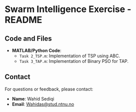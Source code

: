 # **Swarm Intelligence Exercise - README**

## **Code and Files**
- **MATLAB/Python Code**:
  - `Task 2_TSP.m`: Implementation of TSP using ABC.
  - `Task 3_TAP.m`: Implementation of Binary PSO for TAP.
 
## **Contact**
For questions or feedback, please contact:
- **Name**: Wahid Sediqi
- **Email**: Wahidas@stud.ntnu.no
